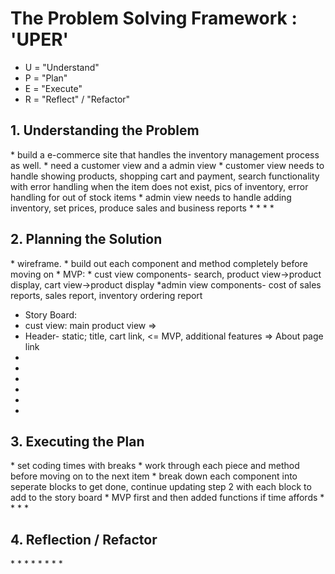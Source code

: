 <h1>The Problem Solving Framework : 'UPER'</h1>

* U = "Understand"
* P = "Plan"
* E = "Execute"
* R = "Reflect" / "Refactor"

<h2>1. Understanding the Problem</h2>
* build a e-commerce site that handles the inventory management process as well.
* need a customer view and a admin view
* customer view needs to handle showing products, shopping cart and payment, search functionality with error handling when the item does not exist, pics of inventory, error handling for out of stock items
* admin view needs to handle adding inventory, set prices, produce sales and business reports
*
*
*
*
<h2>
    2. Planning the Solution
</h2>
* wireframe.
* build out each component and method completely before moving on
* MVP:
* cust view components- search, product view->product display, cart view->product display
*admin view components- cost of sales reports, sales report, inventory ordering report


* Story Board:
* cust view: main product view => 
* Header- static; title, cart link, <= MVP, additional features => About page link
*
*
*
*
*
*
<h2>
    3. Executing the Plan
</h2>
* set coding times with breaks
* work through each piece and method before moving on to the next item
* break down each component into seperate blocks to get done, continue updating step 2 with each block to add to the story board
* MVP first and then added functions if time affords
*
*
*
*
<h2>
    4. Reflection / Refactor
</h2>
*
*
*
*
*
*
*
*